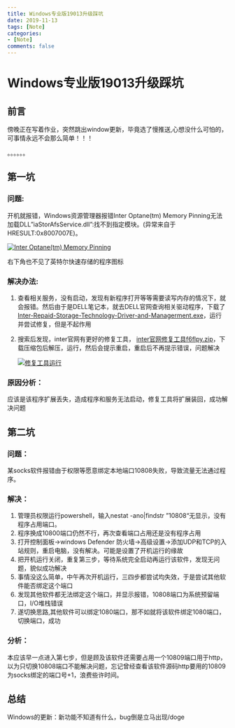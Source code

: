 ```yaml
---
title: Windows专业版19013升级踩坑
date: 2019-11-13
tags: [Note]
categories:
- [Note]
comments: false
---
```

# Windows专业版19013升级踩坑

## 前言

傍晚正在写着作业，突然跳出window更新，毕竟选了慢推送,心想没什么可怕的，可事情永远不会那么简单！！！

。。。。。。

<!-- more -->

## 第一坑

### 问题:

开机就报错，Windows资源管理器报错Inter Optane(tm) Memory Pinning无法加载DLL”iaStorAfsService.dll”:找不到指定模块。(异常来自于HRESULT:0x8007007E)。

[![Inter Optane(tm) Memory Pinning](https://yanmymickey.github.io/images/inter%E6%8A%A5%E9%94%99.jpg)](https://yanmymickey.github.io/images/inter报错.jpg)

右下角也不见了英特尔快速存储的程序图标

### 解决办法:

1. 查看相关服务，没有启动，发现有新程序打开等等需要读写内存的情况下，就会报错。然后由于是DELL笔记本，就去DELL官网查询相关驱动程序，下载了[Inter-Repaid-Storage-Technology-Driver-and-Managerment.exe](https://dl.dell.com/FOLDER05652684M/2/Intel-Rapid-Storage-Technology-Driver-and-Management_589C4_WIN_17.5.0.1017_A00.EXE?uid=3207dc64-199a-42f0-a5be-de600ce86f86&fn=Intel-Rapid-Storage-Technology-Driver-and-Management_589C4_WIN_17.5.0.1017_A00.EXE)，运行并尝试修复，但是不起作用

2. 搜索后发现，inter官网有更好的修复工具， [inter官网修复工具f6flpy.zip](https://downloadcenter.intel.com/downloads/eula/29007/Intel-Rapid-Storage-Technology-Intel-RST-User-Interface-and-Driver?httpDown=https://downloadmirror.intel.com/29007/eng/f6flpy-x64.zip&linkId=72858866)，下载压缩包后解压，运行，然后会提示重启，重启后不再提示错误，问题解决

   [![修复工具运行](https://yanmymickey.github.io/images/%E4%BF%AE%E5%A4%8D%E5%B7%A5%E5%85%B7.jpg)](https://yanmymickey.github.io/images/修复工具.jpg)

### 原因分析：

应该是该程序扩展丢失，造成程序和服务无法启动，修复工具将扩展装回，成功解决问题

## 第二坑

### 问题：

某socks软件报错由于权限等愿意绑定本地端口10808失败，导致流量无法通过程序。

### 解决：

1. 管理员权限运行powershell，输入nestat -ano|findstr ”10808“无显示，没有程序占用端口。
2. 程序换成10800端口仍然不行，再次查看端口占用还是没有程序占用
3. 打开控制面板->windows Defender 防火墙->高级设置->添加UDP和TCP的入站规则，重启电脑，没有解决。可能是设置了开机运行的缘故
4. 把开机运行关闭，重复第三步，等待系统完全启动再运行该软件，发现无问题，貌似成功解决
5. 事情没这么简单，中午再次开机运行，三四步都尝试均失效，于是尝试其他软件能否绑定这个端口
6. 发现其他软件都无法绑定这个端口，并显示报错，10808端口为系统预留端口，I/O堆栈错误
7. 遂切换思路,其他软件可以绑定1080端口，那不如就将该软件绑定1080端口，切换端口，成功

### 分析：

本应该早一点进入第七步，但是顾及该软件还需要占用一个10809端口用于http，以为只切换10808端口不能解决问题，忘记曾经查看该软件源码http要用的10809为socks绑定的端口号+1，浪费些许时间。

## 总结

Windows的更新：新功能不知道有什么，bug倒是立马出现/doge